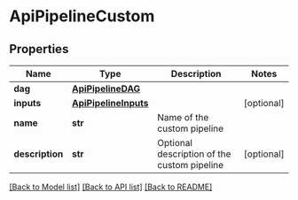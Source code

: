 # ApiPipelineCustom

## Properties
Name | Type | Description | Notes
------------ | ------------- | ------------- | -------------
**dag** | [**ApiPipelineDAG**](ApiPipelineDAG.md) |  | 
**inputs** | [**ApiPipelineInputs**](ApiPipelineInputs.md) |  | [optional] 
**name** | **str** | Name of the custom pipeline | 
**description** | **str** | Optional description of the custom pipeline | [optional] 

[[Back to Model list]](../README.md#documentation-for-models) [[Back to API list]](../README.md#documentation-for-api-endpoints) [[Back to README]](../README.md)


